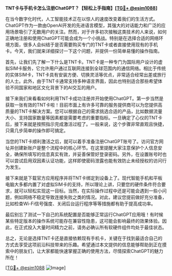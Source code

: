 **TNT卡与手机卡怎么注册ChatGPT？【轻松上手指南】[[TG💪+ @esim1088](https://t.me/s/esim1088)]**

在当今数字化时代，人工智能技术正在以惊人的速度改变着我们的生活方式。ChatGPT作为一款由OpenAI开发的先进语言模型，其强大的对话能力和广泛的应用场景吸引了无数用户的关注。然而，对于许多初次接触这类技术的人来说，如何正确地注册和使用ChatGPT可能会成为一个小挑战。特别是在选择合适的网络环境方面，很多人会纠结于是否需要购买专门的TNT卡或者直接使用现有的手机卡。今天，我们就来详细探讨一下这个问题，并提供一份简单易懂的操作指南。

首先，让我们先了解一下什么是TNT卡。TNT卡是一种专门为国际用户设计的虚拟SIM卡服务，它允许用户通过互联网连接到全球范围内的通信网络。相比于传统的实体SIM卡，TNT卡具有安装方便、切换灵活等优点，非常适合经常出差或旅行的人士。此外，由于TNT卡通常支持多种语言界面，因此也特别适合那些希望体验不同国家和地区文化背景下的AI交互的用户。

接下来我们来看看如何利用TNT卡成功注册并开始使用ChatGPT。第一步当然是获取一张有效的TNT卡啦！目前市面上有许多可靠的服务提供商可以为您提供高质量的TNT卡解决方案。您可以根据自己的需求挑选合适的产品，比如数据流量大小、支持国家数量等因素都是需要考虑的重要指标。一旦确定了心仪的TNT卡后，接下来就是按照指示完成激活过程了。一般来说，这个步骤非常直观且快捷，只需几步简单的操作即可搞定。

当您的TNT卡顺利激活之后，就可以着手准备注册ChatGPT账号了。访问官方网址并创建新账户是整个流程中的核心环节。在这里提醒大家注意保护个人信息安全，确保所填写的信息真实有效，并妥善保管好登录密码。另外，在设置账号时也可以尝试启用双因素认证功能，这样即使密码泄露也能有效防止未经授权的访问行为发生。

接下来就是下载官方应用程序并将TNT卡绑定到设备上了。现代智能手机和平板电脑大多都内置了对虚拟SIM卡的支持，所以理论上讲，只要您的硬件条件符合要求，就可以轻松实现这一目标。当然，在实际操作过程中还是可能会遇到一些小问题，例如网络不稳定导致连接失败之类的情况。对此，建议您提前做好充分准备，比如检查Wi-Fi信号强度、关闭后台运行程序等等措施都有助于提高成功率。

最后别忘了测试一下自己的系统配置是否能够正常运行ChatGPT应用哦！有时候某些特定版本的操作系统可能存在兼容性隐患，这可能会影响最终的效果体验。因此，在正式投入大量时间精力之前，请务必确认所有软硬件组件均处于最佳状态。

总之，无论是选择TNT卡还是直接依赖现有手机卡，关键在于找到最适合自己的方式去享受这项前沿科技带来的乐趣。希望通过本文提供的信息能够帮助到正在摸索中的朋友们，让大家都能快速掌握正确的使用方法，尽情探索ChatGPT的魅力所在！

[[TG💪+ @esim1088](https://t.me/s/esim1088) ![Image](https://i.postimg.cc/4NQfJmqS/Snipaste-2025-05-13-00-14-12.png)]